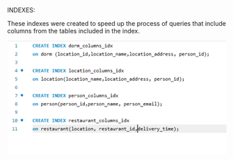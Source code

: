 INDEXES:

These indexes were created to speed up the process of queries that include columns 
from the tables included in the index.

![](imgs/createdIndexes.PNG)


